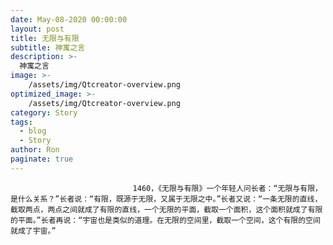 ```yaml
---
date: May-08-2020 00:00:00
layout: post
title: 无限与有限
subtitle: 神寓之言
description: >-
  神寓之言
image: >-
    /assets/img/Qtcreator-overview.png
optimized_image: >-
    /assets/img/Qtcreator-overview.png
category: Story
tags:
  - blog
  - Story
author: Ron
paginate: true
---
```


							　　1460，《无限与有限》一个年轻人问长者：“无限与有限，是什么关系？”长者说：“有限，既源于无限，又属于无限之中。”长者又说：“一条无限的直线，截取两点，两点之间就成了有限的直线，一个无限的平面，截取一个面积，这个面积就成了有限的平面。”长者再说：“宇宙也是类似的道理。在无限的空间里，截取一个空间，这个有限的空间就成了宇宙。”
							
							
						